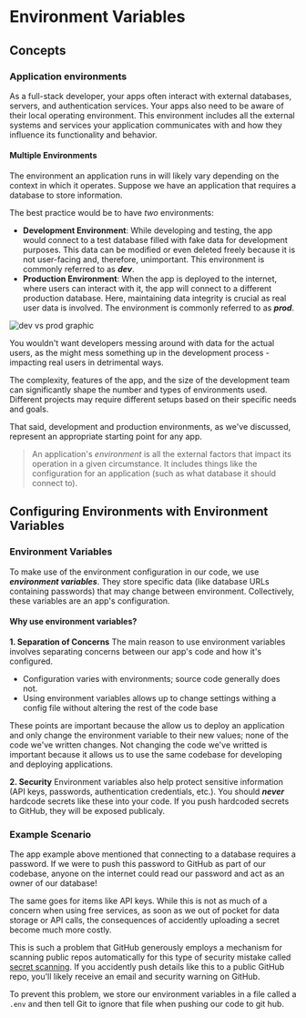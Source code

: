 # Environment Variables
## Concepts
### Application environments
As a full-stack developer, your apps often interact with external databases, servers, and authentication services. Your apps also need to be aware of their local operating environment. This environment includes all the external systems and services your application communicates with and how they influence its functionality and behavior. 

#### Multiple Environments
The environment an application runs in will likely vary depending on the context in which it operates. Suppose we have an application that requires a database to store information.

The best practice would be to have *two* environments:
* **Development Environment**: While developing and testing, the app would connect to a test database filled with fake data for development purposes. This data can be modified or even deleted freely because it is not user-facing and, therefore, unimportant. This environment is commonly referred to as ***dev***.
* **Production Environment**: When the app is deployed to the internet, where users can interact with it, the app will connect to a different production database. Here, maintaining data integrity is crucial as real user data is involved. The environment is commonly referred to as ***prod***.

![dev vs prod graphic](https://pages.git.generalassemb.ly/modular-curriculum-all-courses/environment-variables/concepts/assets/environments.png)

You wouldn't want developers messing around with data for the actual users, as the might mess something up in the development process - impacting real users in detrimental ways. 

The complexity, features of the app, and the size of the development team can significantly shape the number and types of environments used. Different projects may require different setups based on their specific needs and goals. 

That said, development and production environments, as we've discussed, represent an appropriate starting point for any app. 

> An application's *environment* is all the external factors that impact its operation in a given circumstance. It includes things like the configuration for an application (such as what database it should connect to).

## Configuring Environments with Environment Variables
### Environment Variables
To make use of the environment configuration in our code, we use ***environment variables***. They store specific data (like database URLs containing passwords) that may change between environment. Collectively, these variables are an app's configuration.

#### Why use environment variables?
**1. Separation of Concerns**
The main reason to use environment variables involves separating concerns between our app's code and how it's configured. 
* Configuration varies with environments; source code generally does not.
* Using environment variables allows up to change settings withing a config file without altering the rest of the code base 

These points are important because the allow us to deploy an application and only change the environment variable to their new values; none of the code we've written changes. Not changing the code we've writted is important because it allows us to use the same codebase for developing and deploying applications. 

**2. Security**
Environment variables also help protect sensitive information (API keys, passwords, authentication credentials, etc.). You should ***never*** hardcode secrets like these into your code. If you push hardcoded secrets to GitHub, they will be exposed publicaly.

### Example Scenario
The app example above mentioned that connecting to a database requires a password. If we were to push this password to GitHub as part of our codebase, anyone on the internet could read our password and act as an owner of our database!

The same goes for items like API keys. While this is not as much of a concern when using free services, as soon as we out of pocket for data storage or API calls, the consequences of accidently uploading a secret become much more costly. 

This is such a problem that GitHub generously employs a mechanism for scanning public repos automatically for this type of security mistake called [secret scanning](https://docs.github.com/en/code-security/secret-scanning/introduction/about-secret-scanning). If you accidently push details like this to a public GitHub repo, you'll likely receive an email and security warning on GitHub.

To prevent this problem, we store our environment variables in a file called a `.env` and then tell Git to ignore that file when pushing our code to git hub. 


